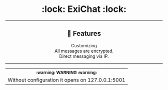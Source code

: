 <h1 align="center">:lock: ExiChat :lock:</h1>

<hr>

<h2 align="center">🚀 Features</h2>
<ul align="center" style="list-style-type: none; padding: 0;">
    <li>Customizing</li>
    <li>All messages are encrypted.</li>
    <li>Direct messaging via IP.</li>
</ul>

<hr>

<table align="center">
   <tr>
      <th align="center">
         <sup>:warning: WARNING :warning:</sup>
      </th>
   </tr>
   <tr>
      <td align="center">
        Without configuration it opens on 127.0.0.1:5001
      </td>
   </tr>
</table>
